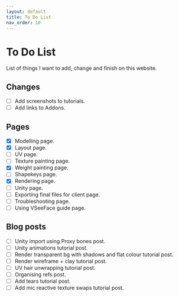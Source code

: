 ```yaml
---
layout: default
title: To Do List
nav_order: 10
---
```


# To Do List

List of things I want to add, change and finish on this website.

## Changes
- [ ] Add screenshots to tutorials.
- [ ] Add links to Addons.

## Pages
- [x] Modelling page.
- [x] Layout page.
- [ ] UV page.
- [ ] Texture painting page.
- [x] Weight painting page.
- [ ] Shapekeys page.
- [x] Rendering page.
- [ ] Unity page.
- [ ] Exporting final files for client page.
- [ ] Troubleshooting page.
- [ ] Using VSeeFace guide page.

## Blog posts
- [ ] Unity import using Proxy bones post.
- [ ] Unity animations tutorial post.
- [ ] Render transparent bg with shadows and flat colour tutorial post.
- [ ] Render wireframe + clay tutorial post.
- [ ] UV hair unwrapping tutorial post.
- [ ] Organising refs post.
- [ ] Add tears tutorial post.
- [ ] Add mic reactive texture swaps tutorial post.